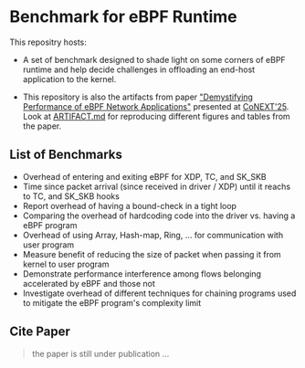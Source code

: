 # Benchmark for eBPF Runtime

This repositry hosts:

- A set of benchmark designed to shade light on some corners of eBPF runtime
  and help decide challenges in offloading an end-host application to the
  kernel.

- This repository is also the artifacts from paper ["Demystifying Performance of
  eBPF Network Applications"](./docs/paper.pdf) presented at
  [CoNEXT'25](https://conferences.sigcomm.org/co-next/2025/#!/home). Look at
  [ARTIFACT.md](./ARTIFACT.md) for reproducing different figures and tables
  from the paper.

## List of Benchmarks

* Overhead of entering and exiting eBPF for XDP, TC, and SK\_SKB
* Time since packet arrival (since received in driver / XDP) until it reachs to TC, and SK\_SKB hooks
* Report overhead of having a bound-check in a tight loop
* Comparing the overhead of hardcoding code into the driver vs. having a eBPF program
* Overhead of using Array, Hash-map, Ring, ... for communication with user program
* Measure benefit of reducing the size of packet when passing it from kernel to user program
* Demonstrate performance interference among flows belonging accelerated by eBPF and those not
* Investigate overhead of different techniques for chaining programs used to mitigate the eBPF program's complexity limit

## Cite Paper

> the paper is still under publication ...
